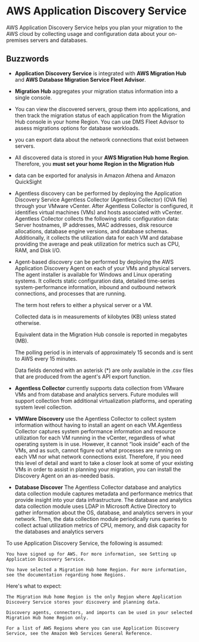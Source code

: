 # AWS Application Discovery Service

AWS Application Discovery Service helps you plan your migration to the AWS cloud by collecting usage and configuration data about your on-premises servers and databases.

## Buzzwords

* **Application Discovery Service** is integrated with **AWS Migration Hub** and **AWS Database Migration Service Fleet Advisor**. 

* **Migration Hub** aggregates your migration status information into a single console.
* You can view the discovered servers, group them into applications, and then track the migration status of each application from the Migration Hub console in your home Region. You can use DMS Fleet Advisor to assess migrations options for database workloads.
* you can export data about the network connections that exist between servers.

* All discovered data is stored in your **AWS Migration Hub home Region**. Therefore, you **must set your home Region in the Migration Hub**
* data can be exported for analysis in  Amazon Athena and Amazon QuickSight
* Agentless discovery can be performed by deploying the Application Discovery Service Agentless Collector (Agentless Collector) (OVA file) through your VMware vCenter. After Agentless Collector is configured, it identifies virtual machines (VMs) and hosts associated with vCenter. Agentless Collector collects the following static configuration data: Server hostnames, IP addresses, MAC addresses, disk resource allocations, database engine versions, and database schemas. Additionally, it collects the utilization data for each VM and database providing the average and peak utilization for metrics such as CPU, RAM, and Disk I/O.

* Agent-based discovery can be performed by deploying the AWS Application Discovery Agent on each of your VMs and physical servers. The agent installer is available for Windows and Linux operating systems. It collects static configuration data, detailed time-series system-performance information, inbound and outbound network connections, and processes that are running.

    The term host refers to either a physical server or a VM.

    Collected data is in measurements of kilobytes (KB) unless stated otherwise.

    Equivalent data in the Migration Hub console is reported in megabytes (MB).

    The polling period is in intervals of approximately 15 seconds and is sent to AWS every 15 minutes.

    Data fields denoted with an asterisk (*) are only available in the .csv files that are produced from the agent's API export function.


* **Agentless Collector** currently supports data collection from VMware VMs and from database and analytics servers. Future modules will support collection from additional virtualization platforms, and operating system level collection.
  
* **VMWare Discovery** use the Agentless Collector to collect system information without having to install an agent on each VM.Agentless Collector captures system performance information and resource utilization for each VM running in the vCenter, regardless of what operating system is in use. However, it cannot “look inside” each of the VMs, and as such, cannot figure out what processes are running on each VM nor what network connections exist. Therefore, if you need this level of detail and want to take a closer look at some of your existing VMs in order to assist in planning your migration, you can install the Discovery Agent on an as-needed basis.

* **Database Discover** The Agentless Collector database and analytics data collection module captures metadata and performance metrics that provide insight into your data infrastructure. The database and analytics data collection module uses LDAP in Microsoft Active Directory to gather information about the OS, database, and analytics servers in your network. Then, the data collection module periodically runs queries to collect actual utilization metrics of CPU, memory, and disk capacity for the databases and analytics servers


To use Application Discovery Service, the following is assumed:

    You have signed up for AWS. For more information, see Setting up Application Discovery Service.

    You have selected a Migration Hub home Region. For more information, see the documentation regarding home Regions.

Here's what to expect:

    The Migration Hub home Region is the only Region where Application Discovery Service stores your discovery and planning data.

    Discovery agents, connectors, and imports can be used in your selected Migration Hub home Region only.

    For a list of AWS Regions where you can use Application Discovery Service, see the Amazon Web Services General Reference.




